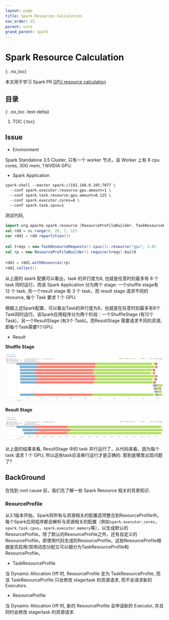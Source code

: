 ```yaml
---
layout: page
title: Spark Resources Calculation
nav_order: 15
parent: core 
grand_parent: spark
---
```


# Spark Resource Calculation
{: .no_toc}

本文用于学习 Spark PR [GPU resource calculation](https://github.com/apache/spark/pull/43494) 

## 目录
{: .no_toc .text-delta}

1. TOC
{:toc}

## Issue

- Environment

Spark Standalone 3.5 Cluster, 只有一个 worker 节点，该 Worker 上有 8 cpu cores, 30G mem, 1 NVIDIA GPU.

- Spark Application

``` shell
spark-shell --master spark://192.168.0.105:7077 \
  --conf spark.executor.resource.gpu.amount=1 \
  --conf spark.task.resource.gpu.amount=0.125 \
  --conf spark.executor.cores=8 \
  --conf spark.task.cpus=1
```

测试代码,

``` scala
import org.apache.spark.resource.{ResourceProfileBuilder, TaskResourceRequests}
val rdd = sc.range(0, 20, 1, 12)
var rdd1 = rdd.repartition(3)

val treqs = new TaskResourceRequests().cpus(1).resource("gpu", 1.0)
val rp = new ResourceProfileBuilder().require(treqs).build

rdd1 = rdd1.withResources(rp)
rdd1.collect()
```

从上面的 spark 配置可以看出，task 的并行度为8, 也就是任意时刻最多有 8 个 task 同时运行，而该 Spark Application 分为两个 stage: 一个shuffle stage有 12 个 task, 另一个result stage 有 3 个 task，而 result stage 请求不同的 resource, 每个 Task 要求 1 个 GPU.

根据上述Spark配置，可以看出Task的并行度为8，也就是在任意时刻最多有8个Task同时运行。该Spark应用程序分为两个阶段：一个ShuffleStage (有12个Task)，另一个ResultStage (有3个 Task)。而ResultStage 需要请求不同的资源, 即每个Task需要1个GPU.

- Result

**Shuffle Stage**

![shuffle stage](/docs/spark/core/resources-cal/shuffle.png)

**Result Stage**

![result stage](/docs/spark/core/resources-cal//result-stage.png)

从上面的结果来看, ResultStage 中的 task 并行运行了，从代码来看，因为每个 task 请求 1 个 GPU, 所以这些task应该串行运行才是正确的. 那到底哪里出现问题了?

## BackGround

在找到 root cause 前，我们先了解一些 Spark Resource 相关的背景知识.

### ReourceProfile

从3.1版本开始，Spark将所有与资源相关的配置选项整合到ResourceProfile中。每个Spark应用程序都会解析与资源相关的配置（例如`spark.executor.cores`，`spark.task.cpus`，`spark.executor.memory`等），以生成默认的ResourceProfile。除了默认的ResourceProfile之外，还有自定义的ResourceProfile，即使用代码生成的ResourceProfile。这些ResourceProfile根据是否启用/禁用动态分配又可以细分为TaskResourceProfile和ResourceProfile。

- TaskResourceProfile

当 Dynamic Allocation Off 时, ResourceProfile 变为 TaskResourceProfile, 而该 TaskResourceProfile 只会修改 stage/task 的资源请求, 而不会请求新的 Executors.

- ResourceProfile

当 Dynamic Allocation Off 时, 新的 ResourceProfile 会申请新的 Executor, 并且同时会修改 stage/task 的资源请求.




